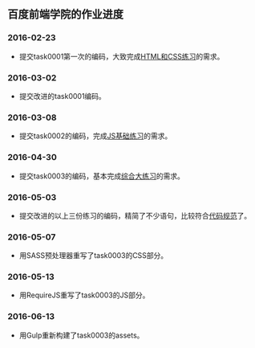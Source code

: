 ## 百度前端学院的作业进度

### 2016-02-23
- 提交task0001第一次的编码，大致完成[HTML和CSS练习](https://github.com/baidu-ife/ife/tree/master/2015_spring/task/task0001)的需求。

### 2016-03-02
- 提交改进的task0001编码。

### 2016-03-08
- 提交task0002的编码，完成[JS基础练习](https://github.com/baidu-ife/ife/tree/master/2015_spring/task/task0002)的需求。

### 2016-04-30
- 提交task0003的编码，基本完成[综合大练习](https://github.com/baidu-ife/ife/tree/master/2015_spring/task/task0003)的需求。

### 2016-05-03
- 提交改进的以上三份练习的编码，精简了不少语句，比较符合[代码规范](https://github.com/ecomfe/spec)了。

### 2016-05-07
- 用SASS预处理器重写了task0003的CSS部分。

### 2016-05-13
- 用RequireJS重写了task0003的JS部分。

### 2016-06-13
- 用Gulp重新构建了task0003的assets。
